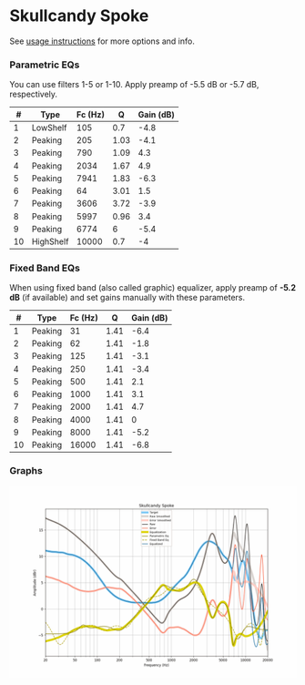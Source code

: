 # Skullcandy Spoke
See [usage instructions](https://github.com/jaakkopasanen/AutoEq#usage) for more options and info.

### Parametric EQs
You can use filters 1-5 or 1-10. Apply preamp of -5.5 dB or -5.7 dB, respectively.

|   # | Type      |   Fc (Hz) |    Q |   Gain (dB) |
|-----|-----------|-----------|------|-------------|
|   1 | LowShelf  |       105 | 0.7  |        -4.8 |
|   2 | Peaking   |       205 | 1.03 |        -4.1 |
|   3 | Peaking   |       790 | 1.09 |         4.3 |
|   4 | Peaking   |      2034 | 1.67 |         4.9 |
|   5 | Peaking   |      7941 | 1.83 |        -6.3 |
|   6 | Peaking   |        64 | 3.01 |         1.5 |
|   7 | Peaking   |      3606 | 3.72 |        -3.9 |
|   8 | Peaking   |      5997 | 0.96 |         3.4 |
|   9 | Peaking   |      6774 | 6    |        -5.4 |
|  10 | HighShelf |     10000 | 0.7  |        -4   |

### Fixed Band EQs
When using fixed band (also called graphic) equalizer, apply preamp of **-5.2 dB** (if available) and set gains manually with these parameters.

|   # | Type    |   Fc (Hz) |    Q |   Gain (dB) |
|-----|---------|-----------|------|-------------|
|   1 | Peaking |        31 | 1.41 |        -6.4 |
|   2 | Peaking |        62 | 1.41 |        -1.8 |
|   3 | Peaking |       125 | 1.41 |        -3.1 |
|   4 | Peaking |       250 | 1.41 |        -3.4 |
|   5 | Peaking |       500 | 1.41 |         2.1 |
|   6 | Peaking |      1000 | 1.41 |         3.1 |
|   7 | Peaking |      2000 | 1.41 |         4.7 |
|   8 | Peaking |      4000 | 1.41 |         0   |
|   9 | Peaking |      8000 | 1.41 |        -5.2 |
|  10 | Peaking |     16000 | 1.41 |        -6.8 |

### Graphs
![](./Skullcandy%20Spoke.png)
